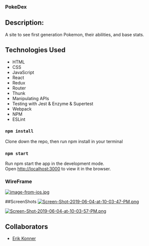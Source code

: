 ### PokeDex

## Description: 
A site to see first generation Pokemon, their abilities, and base stats.

## Technologies Used
* HTML
* CSS
* JavaScript
* React
* Redux
* Router
* Thunk
* Manipulating APIs
* Testing with Jest & Enzyme & Supertest
* Webpack
* NPM
* ESLint

### `npm install`
Clone down the repo, then run npm install in your terminal

### `npm start`
Run npm start the app in the development mode.<br>
Open [http://localhost:3000](http://localhost:3000) to view it in the browser.

### WireFrame
[![image-from-ios.jpg](https://i.postimg.cc/gkLcfzKB/image-from-ios.jpg)](https://postimg.cc/CzYV8VXj)


##ScreenShots
[![Screen-Shot-2019-06-04-at-10-03-47-PM.png](https://i.postimg.cc/TYNmc337/Screen-Shot-2019-06-04-at-10-03-47-PM.png)](https://postimg.cc/BXDXSsDH)

[![Screen-Shot-2019-06-04-at-10-03-57-PM.png](https://i.postimg.cc/ZRJCSGqv/Screen-Shot-2019-06-04-at-10-03-57-PM.png)](https://postimg.cc/bGFz0Fkq)


## Collaborators
* [Erik Konner](https://github.com/ehk9000)

